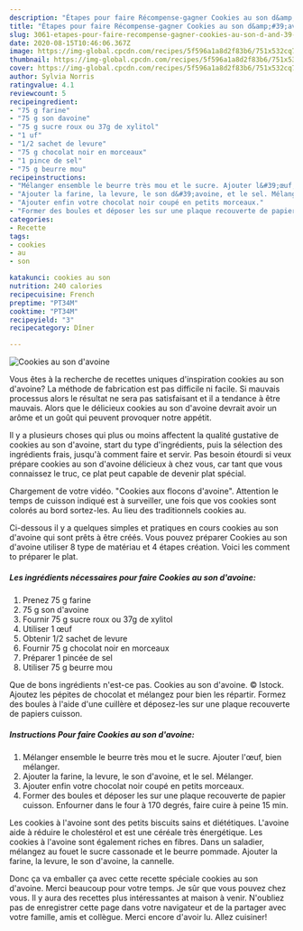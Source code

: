 ```yaml
---
description: "Étapes pour faire Récompense-gagner Cookies au son d&amp;#39;avoine"
title: "Étapes pour faire Récompense-gagner Cookies au son d&amp;#39;avoine"
slug: 3061-etapes-pour-faire-recompense-gagner-cookies-au-son-d-and-39-avoine
date: 2020-08-15T10:46:06.367Z
image: https://img-global.cpcdn.com/recipes/5f596a1a8d2f83b6/751x532cq70/cookies-au-son-davoine-photo-principale-de-la-recette.jpg
thumbnail: https://img-global.cpcdn.com/recipes/5f596a1a8d2f83b6/751x532cq70/cookies-au-son-davoine-photo-principale-de-la-recette.jpg
cover: https://img-global.cpcdn.com/recipes/5f596a1a8d2f83b6/751x532cq70/cookies-au-son-davoine-photo-principale-de-la-recette.jpg
author: Sylvia Norris
ratingvalue: 4.1
reviewcount: 5
recipeingredient:
- "75 g farine"
- "75 g son davoine"
- "75 g sucre roux ou 37g de xylitol"
- "1 uf"
- "1/2 sachet de levure"
- "75 g chocolat noir en morceaux"
- "1 pince de sel"
- "75 g beurre mou"
recipeinstructions:
- "Mélanger ensemble le beurre très mou et le sucre. Ajouter l&#39;œuf, bien mélanger."
- "Ajouter la farine, la levure, le son d&#39;avoine, et le sel. Mélanger."
- "Ajouter enfin votre chocolat noir coupé en petits morceaux."
- "Former des boules et déposer les sur une plaque recouverte de papier cuisson. Enfourner dans le four à 170 degrés, faire cuire à peine 15 min."
categories:
- Recette
tags:
- cookies
- au
- son

katakunci: cookies au son 
nutrition: 240 calories
recipecuisine: French
preptime: "PT34M"
cooktime: "PT34M"
recipeyield: "3"
recipecategory: Dîner

---
```



![Cookies au son d&#39;avoine](https://img-global.cpcdn.com/recipes/5f596a1a8d2f83b6/751x532cq70/cookies-au-son-davoine-photo-principale-de-la-recette.jpg)

Vous êtes à la recherche de recettes uniques d'inspiration cookies au son d&#39;avoine? La méthode de fabrication est pas difficile ni facile. Si mauvais processus alors le résultat ne sera pas satisfaisant et il a tendance à être mauvais. Alors que le délicieux cookies au son d&#39;avoine devrait avoir un arôme et un goût qui peuvent provoquer notre appétit.

Il y a plusieurs choses qui plus ou moins affectent la qualité gustative de cookies au son d&#39;avoine, start du type d'ingrédients, puis la sélection des ingrédients frais, jusqu'à comment faire et servir. Pas besoin étourdi si veux prépare cookies au son d&#39;avoine délicieux à chez vous, car tant que vous connaissez le truc, ce plat peut capable de devenir plat spécial.

Chargement de votre vidéo. &#34;Cookies aux flocons d&#39;avoine&#34;. Attention le temps de cuisson indiqué est à surveiller, une fois que vos cookies sont colorés au bord sortez-les. Au lieu des traditionnels cookies au.


Ci-dessous il y a quelques simples et pratiques en cours cookies au son d&#39;avoine qui sont prêts à être créés. Vous pouvez préparer Cookies au son d&#39;avoine utiliser 8 type de matériau et 4 étapes création. Voici les comment to préparer le plat.

<!--inarticleads1-->

##### Les ingrédients nécessaires pour faire Cookies au son d&#39;avoine:

1. Prenez 75 g farine
1.  75 g son d&#39;avoine
1. Fournir 75 g sucre roux ou 37g de xylitol
1. Utiliser 1 œuf
1. Obtenir 1/2 sachet de levure
1. Fournir 75 g chocolat noir en morceaux
1. Préparer 1 pincée de sel
1. Utiliser 75 g beurre mou


Que de bons ingrédients n&#39;est-ce pas. Cookies au son d&#39;avoine. © Istock. Ajoutez les pépites de chocolat et mélangez pour bien les répartir. Formez des boules à l&#39;aide d&#39;une cuillère et déposez-les sur une plaque recouverte de papiers cuisson. 

<!--inarticleads2-->

##### Instructions Pour faire Cookies au son d&#39;avoine:

1. Mélanger ensemble le beurre très mou et le sucre. Ajouter l&#39;œuf, bien mélanger.
1. Ajouter la farine, la levure, le son d&#39;avoine, et le sel. Mélanger.
1. Ajouter enfin votre chocolat noir coupé en petits morceaux.
1. Former des boules et déposer les sur une plaque recouverte de papier cuisson. Enfourner dans le four à 170 degrés, faire cuire à peine 15 min.


Les cookies à l&#39;avoine sont des petits biscuits sains et diététiques. L&#39;avoine aide à réduire le cholestérol et est une céréale très énergétique. Les cookies à l&#39;avoine sont également riches en fibres. Dans un saladier, mélangez au fouet le sucre cassonade et le beurre pommade. Ajouter la farine, la levure, le son d&#39;avoine, la cannelle. 


Donc ça va emballer ça avec cette recette spéciale cookies au son d&#39;avoine. Merci beaucoup pour votre temps. Je sûr que vous pouvez chez vous. Il y aura des recettes plus  intéressantes at maison à venir. N'oubliez pas de enregistrer cette page dans votre navigateur et de la partager avec votre famille, amis et collègue. Merci encore d'avoir lu. Allez cuisiner!
